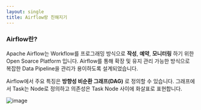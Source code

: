 ```yaml
---
layout: single
title: Airflow랑 친해지기
---
```

### Airflow란?
Apache Airflow는 Workflow를 프로그래밍 방식으로 **작성**, **예약**, **모니터링** 하기 위한 Open Soarce Platform 입니다.
Airflow를 통해 확장 및 유지 관리 가능한 방식으로 복잡한 Data Pipeline을 관리가 용이하도록 설계되었습니다.

Airflow에서 주요 특징은 **방향성 비순환 그래프(DAG)** 로 정의할 수 있습니다.
그래프에서 Task는 Node로 정의하고 의존성은 Task Node 사이에 화살표로 표현합니다.

![image](https://velog.velcdn.com/images/bbkyoo/post/c597cf00-3705-4960-bc2e-93800c45e806/image.png)
